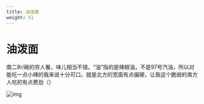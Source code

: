 ```yaml
---
title: 油泼面
weight: 51
---
```


# 油泼面

南二8r/碗的穷人餐，味儿相当不错。“油”指的是辣椒油，不是97号汽油，所以对能吃一点小辣的我来说十分可口。就是北方的宽面有点偏硬，让我这个脆弱的南方人吃的有点费劲（）

![img](https://s2.loli.net/2023/03/24/cTV6mGvjFqk27zI.jpg)
